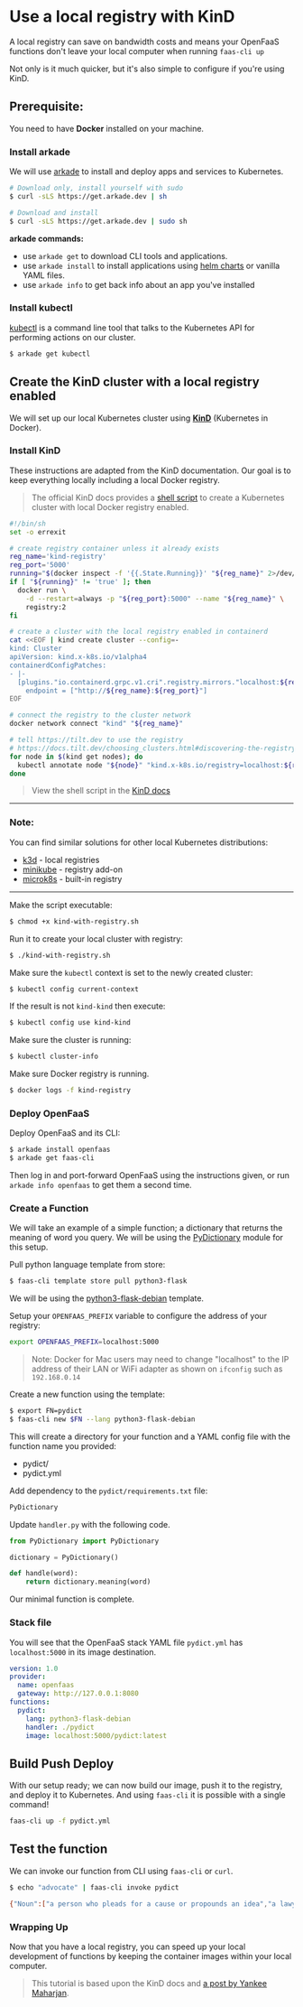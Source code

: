 # Use a local registry with KinD

A local registry can save on bandwidth costs and means your OpenFaaS functions don't leave your local computer when running `faas-cli up`

Not only is it much quicker, but it's also simple to configure if you're using KinD.

## Prerequisite:

You need to have **Docker** installed on your machine.

### Install arkade

We will use [arkade](https://github.com/alexellis/arkade) to install and deploy apps and services to Kubernetes.

```bash
# Download only, install yourself with sudo
$ curl -sLS https://get.arkade.dev | sh

# Download and install
$ curl -sLS https://get.arkade.dev | sudo sh
```

**arkade commands:**

* use `arkade get` to download CLI tools and applications.
* use `arkade install` to install applications using [helm charts](https://helm.sh/docs/topics/charts/) or vanilla YAML files.
* use `arkade info` to get back info about an app you've installed

### Install kubectl

[kubectl](https://kubernetes.io/docs/reference/kubectl/overview/) is a command line tool that talks to the Kubernetes API for performing actions on our cluster.

```bash
$ arkade get kubectl
```

## Create the KinD cluster with a local registry enabled

We will set up our local Kubernetes cluster using [**KinD**](https://github.com/kubernetes-sigs/kind) (Kubernetes in Docker). 

### Install KinD

These instructions are adapted from the KinD documentation. Our goal is to keep everything locally including a local Docker registry.

> The official KinD docs provides a [shell script](https://kind.sigs.k8s.io/docs/user/local-registry/) to create a Kubernetes cluster with local Docker registry enabled.

```bash
#!/bin/sh
set -o errexit

# create registry container unless it already exists
reg_name='kind-registry'
reg_port='5000'
running="$(docker inspect -f '{{.State.Running}}' "${reg_name}" 2>/dev/null || true)"
if [ "${running}" != 'true' ]; then
  docker run \
    -d --restart=always -p "${reg_port}:5000" --name "${reg_name}" \
    registry:2
fi

# create a cluster with the local registry enabled in containerd
cat <<EOF | kind create cluster --config=-
kind: Cluster
apiVersion: kind.x-k8s.io/v1alpha4
containerdConfigPatches:
- |-
  [plugins."io.containerd.grpc.v1.cri".registry.mirrors."localhost:${reg_port}"]
    endpoint = ["http://${reg_name}:${reg_port}"]
EOF

# connect the registry to the cluster network
docker network connect "kind" "${reg_name}"

# tell https://tilt.dev to use the registry
# https://docs.tilt.dev/choosing_clusters.html#discovering-the-registry
for node in $(kind get nodes); do
  kubectl annotate node "${node}" "kind.x-k8s.io/registry=localhost:${reg_port}";
done
```

> View the shell script in the [KinD docs](https://kind.sigs.k8s.io/examples/kind-with-registry.sh)

---

### Note:

You can find similar solutions for other local Kubernetes distributions:

* [k3d](https://k3d.io/usage/guides/registries/#using-a-local-registry) - local registries
* [minikube](https://minikube.sigs.k8s.io/docs/handbook/registry/) - registry add-on
* [microk8s](https://microk8s.io/docs/registry-built-in) - built-in registry
---

Make the script executable:

```bash
$ chmod +x kind-with-registry.sh
```

Run it to create your local cluster with registry:

```bash
$ ./kind-with-registry.sh
```

Make sure the `kubectl` context is set to the newly created cluster:

```bash
$ kubectl config current-context
```

If the result is not `kind-kind` then execute:

```bash
$ kubectl config use kind-kind
```

Make sure the cluster is running:

```bash
$ kubectl cluster-info
```

Make sure Docker registry is running.

```bash
$ docker logs -f kind-registry
```

### Deploy OpenFaaS

Deploy OpenFaaS and its CLI:

```bash
$ arkade install openfaas
$ arkade get faas-cli
```

Then log in and port-forward OpenFaaS using the instructions given, or run `arkade info openfaas` to get them a second time.

### Create a Function

We will take an example of a simple function; a dictionary that returns the meaning of word you query. We will be using the [PyDictionary](https://pypi.org/project/PyDictionary/) module for this setup.

Pull python language template from store:

```bash
$ faas-cli template store pull python3-flask
```

We will be using the [python3-flask-debian](https://github.com/openfaas-incubator/python-flask-template/tree/master/template/python3-flask-debian) template.

Setup your `OPENFAAS_PREFIX` variable to configure the address of your registry:

```bash
export OPENFAAS_PREFIX=localhost:5000
```

> Note: Docker for Mac users may need to change "localhost" to the IP address of their LAN or WiFi adapter as shown on `ifconfig` such as `192.168.0.14`

Create a new function using the template:

```bash
$ export FN=pydict
$ faas-cli new $FN --lang python3-flask-debian
```

This will create a directory for your function and a YAML config file with the function name you provided: 

* pydict/
* pydict.yml

Add dependency to the `pydict/requirements.txt` file: 

```txt
PyDictionary
```

Update `handler.py` with the following code.

```python
from PyDictionary import PyDictionary

dictionary = PyDictionary()

def handle(word):     
    return dictionary.meaning(word)
```

Our minimal function is complete. 

### Stack file

You will see that the OpenFaaS stack YAML file `pydict.yml` has `localhost:5000` in its image destination.

```yaml
version: 1.0
provider:
  name: openfaas
  gateway: http://127.0.0.1:8080
functions:
  pydict:
    lang: python3-flask-debian
    handler: ./pydict
    image: localhost:5000/pydict:latest
```

## Build Push Deploy 

With our setup ready; we can now build our image, push it to the registry, and deploy it to Kubernetes. And using `faas-cli` it is possible with a single command! 

```bash
faas-cli up -f pydict.yml
```

## Test the function

We can invoke our function from CLI using `faas-cli` or `curl`.

```bash
$ echo "advocate" | faas-cli invoke pydict

{"Noun":["a person who pleads for a cause or propounds an idea","a lawyer who pleads cases in court"],"Verb":["push for something","speak, plead, or argue in favor of"]}
```

### Wrapping Up

Now that you have a local registry, you can speed up your local development of functions by keeping the container images within your local computer.

> This tutorial is based upon the KinD docs and [a post by Yankee Maharjan](https://dev.to/yankee/deploy-your-serverless-python-function-locally-with-openfaas-in-kubernetes-18jf).
